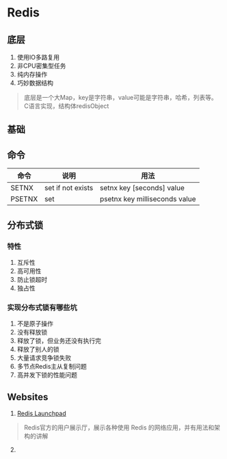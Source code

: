 # Redis

## 底层
1. 使用IO多路复用
2. 非CPU密集型任务
3. 纯内存操作
4. 巧妙数据结构

> 底层是一个大Map，key是字符串，value可能是字符串，哈希，列表等。
> C语言实现，结构体redisObject

## 基础


## 命令

| 命令   | 说明              | 用法                          |
| ------ | ----------------- | ----------------------------- |
| SETNX  | set if not exists | setnx key [seconds] value     |
| PSETNX | set               | psetnx key milliseconds value |




## 分布式锁

### 特性

1. 互斥性
2. 高可用性
3. 防止锁超时
4. 独占性

### 实现分布式锁有哪些坑
1. 不是原子操作
2. 没有释放锁
3. 释放了锁，但业务还没有执行完
4. 释放了别人的锁
5. 大量请求竞争锁失败
6. 多节点Redis主从复制问题
7. 高并发下锁的性能问题



## Websites

1. [Redis Launchpad](https://launchpad.redis.com/)
> Redis官方的用户展示厅，展示各种使用 Redis 的网络应用，并有用法和架构的讲解
2. 